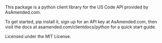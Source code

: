 This package is a python client library for the US Code API provided by AsAmended.com. 

To get started, pip install it, sign up for an API key at AsAmended.com, then visit
the docs at asamended.com/clientdocs/python for a quick start guide.

Licensed under the MIT License.
